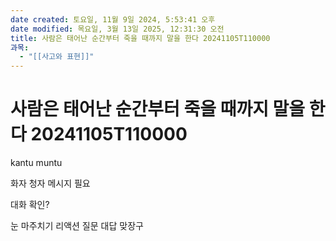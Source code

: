 ```yaml
---
date created: 토요일, 11월 9일 2024, 5:53:41 오후
date modified: 목요일, 3월 13일 2025, 12:31:30 오전
title: 사람은 태어난 순간부터 죽을 때까지 말을 한다 20241105T110000
과목:
  - "[[사고와 표현]]"
---
```


# 사람은 태어난 순간부터 죽을 때까지 말을 한다 20241105T110000

kantu
muntu

화자 청자 메시지 필요

대화 확인?

눈 마주치기
리액션
질문
대답
맞장구
